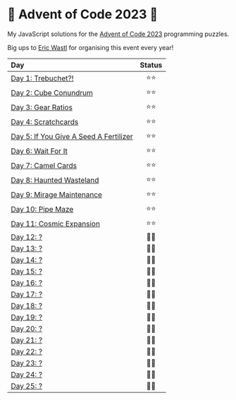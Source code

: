 # 🎄 Advent of Code 2023 🎄

My JavaScript solutions for the [Advent of Code 2023](https://adventofcode.com/2023) programming puzzles.

Big ups to [Eric Wastl](https://twitter.com/ericwastl) for organising this event every year!

| Day                                               | Status |
| :------------------------------------------------ | :----: |
| [Day 1: Trebuchet?!](./day01)                     |  ⭐⭐  |
| [Day 2: Cube Conundrum](./day02)                  |  ⭐⭐  |
| [Day 3: Gear Ratios](./day03)                     |  ⭐⭐  |
| [Day 4: Scratchcards](./day04)                    |  ⭐⭐  |
| [Day 5: If You Give A Seed A Fertilizer](./day05) |  ⭐⭐  |
| [Day 6: Wait For It](./day06)                     |  ⭐⭐  |
| [Day 7: Camel Cards](./day07)                     |  ⭐⭐  |
| [Day 8: Haunted Wasteland](./day08)               |  ⭐⭐  |
| [Day 9: Mirage Maintenance](./day09)              |  ⭐⭐  |
| [Day 10: Pipe Maze](./day10)                      |  ⭐⭐  |
| [Day 11: Cosmic Expansion](./day11)               |  ⭐⭐  |
| [Day 12: ?](./day12)                              |  🧠🧠  |
| [Day 13: ?](./day13)                              |  🧠🧠  |
| [Day 14: ?](./day14)                              |  🧠🧠  |
| [Day 15: ?](./day15)                              |  🧠🧠  |
| [Day 16: ?](./day16)                              |  🧠🧠  |
| [Day 17: ?](./day17)                              |  🧠🧠  |
| [Day 18: ?](./day18)                              |  🧠🧠  |
| [Day 19: ?](./day19)                              |  🧠🧠  |
| [Day 20: ?](./day20)                              |  🧠🧠  |
| [Day 21: ?](./day21)                              |  🧠🧠  |
| [Day 22: ?](./day22)                              |  🧠🧠  |
| [Day 23: ?](./day23)                              |  🧠🧠  |
| [Day 24: ?](./day24)                              |  🧠🧠  |
| [Day 25: ?](./day25)                              |  🧠🧠  |
